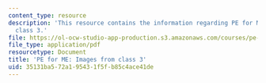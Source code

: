 ```yaml
---
content_type: resource
description: 'This resource contains the information regarding PE for ME: Images from
  class 3.'
file: https://ol-ocw-studio-app-production.s3.amazonaws.com/courses/pe-920-pe-for-me-spring-2005/35131ba572a195431f5fb85c4ace41de_MITPE_920S05_3.pdf
file_type: application/pdf
resourcetype: Document
title: 'PE for ME: Images from class 3'
uid: 35131ba5-72a1-9543-1f5f-b85c4ace41de
---
```

